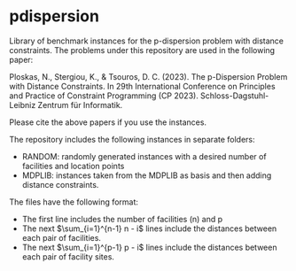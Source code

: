# pdispersion
Library of benchmark instances for the p-dispersion problem with distance constraints. The problems under this repository are used in the following paper:

Ploskas, N., Stergiou, K., & Tsouros, D. C. (2023). The p-Dispersion Problem with Distance Constraints. In 29th International Conference on Principles and Practice of Constraint Programming (CP 2023). Schloss-Dagstuhl-Leibniz Zentrum für Informatik.

Please cite the above papers if you use the instances.

The repository includes the following instances in separate folders:
- RANDOM: randomly generated instances with a desired number of facilities and location points
- MDPLIB: instances taken from the MDPLIB as basis and then adding distance constraints.

The files have the following format:
- The first line includes the number of facilities (n) and p
- The next $`\sum_{i=1}^{n-1} n - i`$ lines include the distances between each pair of facilities.
- The next $`\sum_{i=1}^{p-1} p - i`$ lines include the distances between each pair of facility sites.
